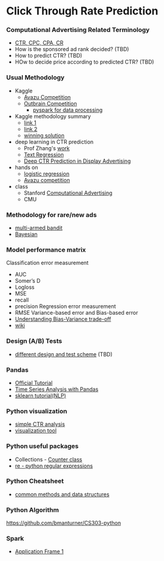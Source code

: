 # Click Through Rate Prediction

### Computational Advertising Related Terminology
* [CTR, CPC, CPA, CR](http://www.regalix.com/by_regalix/insights/blogs/four-cs-ppc-ctr-cpc-cpa-cr/)
* How is the sponsored ad rank decided? (TBD)
* How to predict CTR? (TBD)
* HOw to decide price according to predicted CTR? (TBD)


### Usual Methodology
* Kaggle
  * [Avazu Competition](https://www.kaggle.com/c/avazu-ctr-prediction)
  * [Outbrain Competition](https://www.kaggle.com/c/outbrain-click-prediction)
     * [pyspark for data processing](https://github.com/gabrielspmoreira/static_resources/blob/gh-pages/Kaggle-Outbrain-PageViews_EventsAnalytics.ipynb)
* Kaggle methodology summary
  * [link 1](http://mlwave.com/predicting-click-through-rates-with-online-machine-learning/)
  * [link 2](./ref/ClickThroughRate2015.pdf)
  * [winning solution](https://github.com/guestwalk/kaggle-avazu) 
* deep learning in CTR prediction
    * Prof Zhang's [work](https://github.com/wnzhang/deep-ctr)
    * [Text Regression](https://blog.deepomatic.com/text-regression-for-click-through-rate-prediction-using-convnet-9f43971e12c#.9yarc7hbb)
    * [Deep CTR Prediction in Display Advertising](./ref/Deep_CTR.pdf)
* hands on
  * [logistic regression](https://turi.com/learn/gallery/notebooks/click_through_rate_prediction_intro.html)
  * [Avazu competition](https://github.com/owenzhang/kaggle-avazu)
* class
  * Stanford [Computational Advertising](http://web.stanford.edu/class/msande239/)
  * CMU

### Methodology for rare/new ads
* [multi-armed bandit](http://yelp.github.io/MOE/bandit.html)
* [Bayesian](http://www.marketingdistillery.com/2014/09/24/bayesian-modeling-of-click-through-rate-for-small-data/)

### Model performance matrix
Classification error measurement
* AUC
* Somer’s D 
* Logloss
* MSE
* recall
* precision
Regression error measurement
* RMSE 
Variance-based error and Bias-based error 
* [Understanding Bias-Variance trade-off](http://scott.fortmann-roe.com/docs/BiasVariance.html) 
* [wiki](https://en.wikipedia.org/wiki/Bias%E2%80%93variance_tradeoff) 

### Design (A/B) Tests
* [different design and test scheme](./) (TBD) 

### Pandas
* [Official Tutorial](http://pandas.pydata.org/pandas-docs/stable/tutorials.html)
* [Time Series Analysis with Pandas](https://www.analyticsvidhya.com/blog/2016/02/time-series-forecasting-codes-python/)
* [sklearn tutorial(NLP)](http://scikit-learn.org/stable/tutorial/) 

### Python visualization
* [simple CTR analysis](https://github.com/jfraj/click-through)
* [visualization tool](./ref/EECS-2016-64.pdf)

### Python useful packages
* Collections - [Counter class](http://pymbook.readthedocs.io/en/latest/collections.html) 
* [re - python regular expressions](https://developers.google.com/edu/python/regular-expressions) 

### Python Cheatsheet
* [common methods and data structures](https://github.com/kishkaru/Programming-Cheatsheets/blob/master/python%20cheatsheet.py) 

### Python Algorithm
https://github.com/bmanturner/CS303-python

### Spark
* [Application Frame 1](./ref/Spark在计算广告领域的应用实践.pdf)
